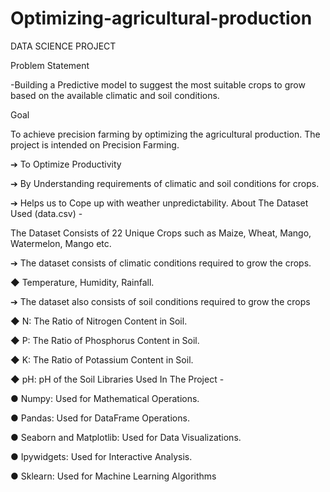 # Optimizing-agricultural-production
DATA SCIENCE PROJECT


Problem Statement 

-Building a Predictive model to suggest the most suitable crops to grow based on the available climatic and soil conditions.

Goal

To achieve precision farming by optimizing the agricultural production. The project is intended on Precision Farming.

➔ To Optimize Productivity

➔ By Understanding requirements of climatic and soil conditions for crops.

➔ Helps us to Cope up with weather unpredictability.
About The Dataset Used (data.csv) -



The Dataset Consists of 22 Unique Crops such as Maize, Wheat, Mango, Watermelon, Mango etc.

➔ The dataset consists of climatic conditions required to grow the crops.

◆ Temperature, Humidity, Rainfall.

➔ The dataset also consists of soil conditions required to grow the crops

◆ N: The Ratio of Nitrogen Content in Soil.

◆ P: The Ratio of Phosphorus Content in Soil.

◆ K: The Ratio of Potassium Content in Soil.

◆ pH: pH of the Soil
Libraries Used In The Project -


● Numpy: Used for Mathematical Operations.

● Pandas: Used for DataFrame Operations.

● Seaborn and Matplotlib: Used for Data Visualizations.

● Ipywidgets: Used for Interactive Analysis.

● Sklearn: Used for Machine Learning Algorithms

